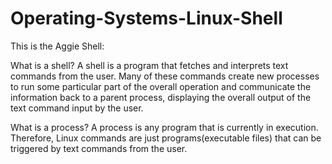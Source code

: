 # Operating-Systems-Linux-Shell
This is the Aggie Shell:

What is a shell? 
  A shell is a program that fetches and interprets text commands from the user. Many of these commands create new processes to run some particular part of the overall operation and communicate the information back to a parent process, displaying the overall output of the text command input by the user.

What is a process? 
  A process is any program that is currently in execution. Therefore, Linux commands are just programs(executable files) that can be triggered by text commands from the user.
